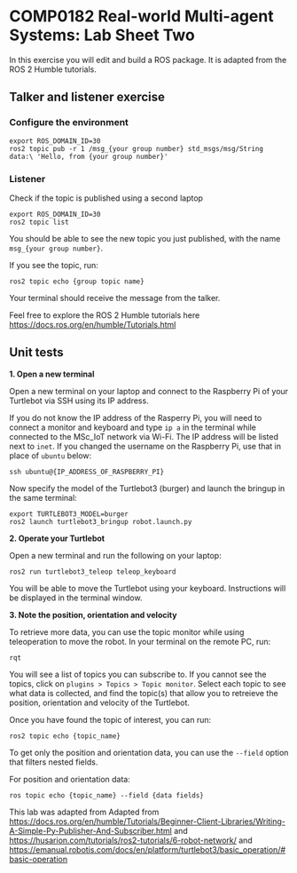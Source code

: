 # COMP0182 Real-world Multi-agent Systems: Lab Sheet Two

In this exercise you will edit and build a ROS package. It is adapted from the ROS 2 Humble tutorials.

## Talker and listener exercise

### Configure the environment

```
export ROS_DOMAIN_ID=30
ros2 topic pub -r 1 /msg_{your group number} std_msgs/msg/String data:\ 'Hello, from {your group number}'
```

### Listener 
Check if the topic is published using a second laptop

```
export ROS_DOMAIN_ID=30
ros2 topic list
```

You should be able to see the new topic you just published, with the name ```msg_{your group number}```.

If you see the topic, run:
```
ros2 topic echo {group topic name}
```
Your terminal should receive the message from the talker.

Feel free to explore the ROS 2 Humble tutorials here https://docs.ros.org/en/humble/Tutorials.html

## Unit tests

**1. Open a new terminal**

Open a new terminal on your laptop and connect to the Raspberry Pi of your Turtlebot via SSH using its IP address.

If you do not know the IP address of the Rasperry Pi, you will need to connect a monitor and keyboard and type ```ip a``` in the terminal while connected to the MSc_IoT network via Wi-Fi. The IP address will be listed next to ```inet```. If you changed the username on the Raspberry Pi, use that in place of ```ubuntu``` below:

```
ssh ubuntu@{IP_ADDRESS_OF_RASPBERRY_PI}
```

Now specify the model of the Turtlebot3 (burger) and launch the bringup in the same terminal:

```
export TURTLEBOT3_MODEL=burger
ros2 launch turtlebot3_bringup robot.launch.py
```

**2. Operate your Turtlebot**

Open a new terminal and run the following on your laptop:

```
ros2 run turtlebot3_teleop teleop_keyboard
```

You will be able to move the Turtlebot using your keyboard. Instructions will be displayed in the terminal window.

**3. Note the position, orientation and velocity**

To retrieve more data, you can use the topic monitor while using teleoperation to move the robot. In your terminal on the remote PC, run:

```
rqt
```

You will see a list of topics you can subscribe to. If you cannot see the topics, click on ```plugins > Topics > Topic monitor```. Select each topic to see what data is collected, and find the topic(s) that allow you to retreieve the position, orientation and velocity of the Turtlebot. 

Once you have found the topic of interest, you can run:

```
ros2 topic echo {topic_name}
```

To get only the position and orientation data, you can use the ```--field``` option that filters nested fields.

For position and orientation data:
```
ros topic echo {topic_name} --field {data fields}
```


This lab was adapted from 
Adapted from https://docs.ros.org/en/humble/Tutorials/Beginner-Client-Libraries/Writing-A-Simple-Py-Publisher-And-Subscriber.html and https://husarion.com/tutorials/ros2-tutorials/6-robot-network/
and https://emanual.robotis.com/docs/en/platform/turtlebot3/basic_operation/#basic-operation
